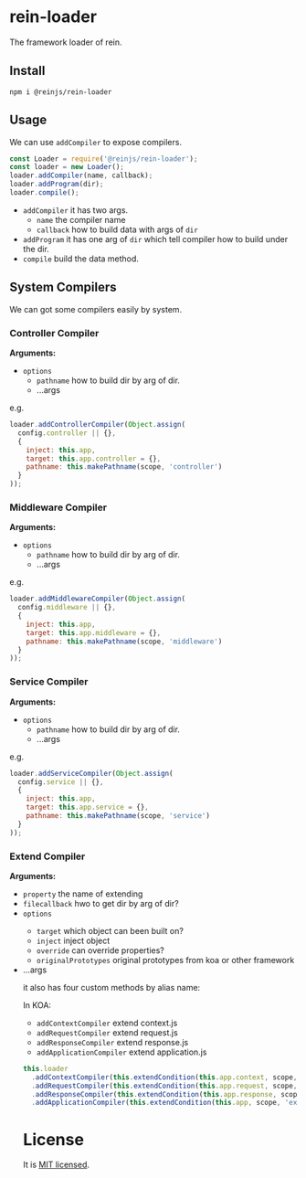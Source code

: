 # rein-loader

The framework loader of rein.

## Install

```shell
npm i @reinjs/rein-loader
```

## Usage

We can use `addCompiler` to expose compilers.

```javascript
const Loader = require('@reinjs/rein-loader');
const loader = new Loader();
loader.addCompiler(name, callback);
loader.addProgram(dir);
loader.compile();
```

- `addCompiler` it has two args.
  - `name` the compiler name
  - `callback` how to build data with args of `dir`
- `addProgram` it has one arg of `dir` which tell compiler how to build under the dir.
- `compile` build the data method.

## System Compilers

We can got some compilers easily by system.

### Controller Compiler

**Arguments:**

- `options`
  - `pathname` <function> how to build dir by arg of dir.
  - ...args

e.g.

```javascript
loader.addControllerCompiler(Object.assign(
  config.controller || {},
  {
    inject: this.app,
    target: this.app.controller = {},
    pathname: this.makePathname(scope, 'controller')
  }
));
```

### Middleware Compiler

**Arguments:**

- `options`
  - `pathname` <function> how to build dir by arg of dir.
  - ...args

e.g.

```javascript
loader.addMiddlewareCompiler(Object.assign(
  config.middleware || {},
  {
    inject: this.app,
    target: this.app.middleware = {},
    pathname: this.makePathname(scope, 'middleware')
  }
));
```

### Service Compiler

**Arguments:**

- `options`
  - `pathname` <function> how to build dir by arg of dir.
  - ...args

e.g.

```javascript
loader.addServiceCompiler(Object.assign(
  config.service || {},
  {
    inject: this.app,
    target: this.app.service = {},
    pathname: this.makePathname(scope, 'service')
  }
));
```

### Extend Compiler

**Arguments:**

- `property` <string> the name of extending
- `filecallback` <function> hwo to get dir by arg of dir?
- `options` <object>
  - `target` which object can been built on?
  - `inject` inject object
  - `override` can override properties?
  - `originalPrototypes` original prototypes from koa or other framework
- ...args

it also has four custom methods by alias name:

In KOA:

- `addContextCompiler` extend context.js
- `addRequestCompiler` extend request.js
- `addResponseCompiler` extend response.js
- `addApplicationCompiler` extend application.js

```javascript
this.loader
  .addContextCompiler(this.extendCondition(this.app.context, scope, 'extend/context.js'))
  .addRequestCompiler(this.extendCondition(this.app.request, scope, 'extend/request.js'))
  .addResponseCompiler(this.extendCondition(this.app.response, scope, 'extend/response.js'))
  .addApplicationCompiler(this.extendCondition(this.app, scope, 'extend/application.js'));
```

# License

It is [MIT licensed](https://opensource.org/licenses/MIT).
